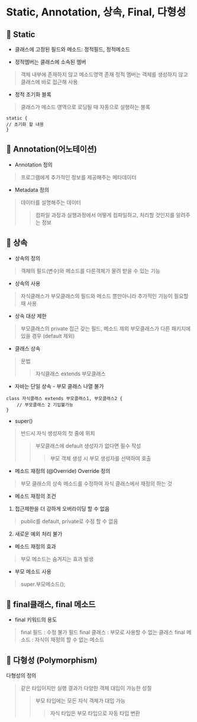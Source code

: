 Static, Annotation, 상속, Final, 다형성
==========================
## :wrench: Static
* 클래스에 고정된 필드와 메소드: 정적필드, 정적메소드

* 정적멤버는 클래스에 소속된 멤버
> 객체 내부에 존재하지 않고 메소드영역 존재
> 정적 멤버는 객체를 생성하지 않고 클래스에 바로 접근해 사용

* 정적 초기화 블록
> 클래스가 메소드 영역으로 로딩될 때 자동으로 실행하는 블록
```
static {
// 초기화 할 내용
}
```
## :wrench:  Annotation(어노테이션)
* Annotation 정의
> 프로그램에게 추가적인 정보를 제공해주는 메타데이터
* Metadata 정의
> 데이터를 설명해주는 데이터
>> 컴파일 과정과 실행과정에서 어떻게 컴파일하고, 처리할 것인지를 알려주는 정보
## :wrench:  상속
* 상속의 정의
> 객체의 필드(변수)와 메소드를 다른객체가 물려 받을 수 있는 기능

* 상속의 사용
> 자식클래스가 부모클래스의 필드와 메소드 뿐만아니라 추가적인 기능이 필요할 때 사용

* 상속 대상 제한
> 부모클래스의 private 접근 갖는 필드, 메소드 제외
> 부모클래스가 다른 패키지에 있을 경우 (default 제외)

* 클래스 상속
> 문법
>> 자식클래스 extends 부모클래스

* 자바는 단일 상속 - 부모 클래스 나열 불가
```
class 자식클래스 extends 부모클래스1, 부모클래스2 {
	// 부모클래스 2 기입불가능
}
```

* super()
> 반드시 자식 생성자의 첫 줄에 위치
>> 부모클래스에 default 생성자가 없다면 필수 작성
>>> 부모 객체 생성 시 부모 생성자를 선택하여 호출

* 메소드 재정의 (@Override)
Override 정의
> 부모 클래스의 상속 메소드를 수정하여 자식 클래스에서 재정의 하는 것

* 메소드 재정의 조건
1. 접근제한을 더 강하게 오버라이딩 할 수 없음
> public를 default, private로 수정 할 수 없음  
2. 새로운 예외 처리 불가

* 메소드 재정의 효과
> 부모 메소드는 숨겨지는 효과 발생

* 부모 메소드 사용
> super.부모메소드();

## :wrench:  final클래스, final 메소드
* final 키워드의 용도
> final 필드 : 수정 불가 필드
> final 클래스 : 부모로 사용할 수 없는 클래스
> final 메소드 : 자식이 재정의 할 수 없는 메소드

## :wrench:   다형성 (Polymorphism)
다형성의 정의
> 같은 타입이지만 실행 결과가 다양한 객체 대입이 가능한 성질
>> 부모 타입에는 모든 자식 객체가 대입 가능
>>> 자식 타입은 부모 타입으로 자동 타입 변환
